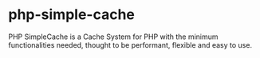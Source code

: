 php-simple-cache
================

PHP SimpleCache is a Cache System for PHP with the minimum functionalities needed, thought to be performant, flexible and easy to use.
